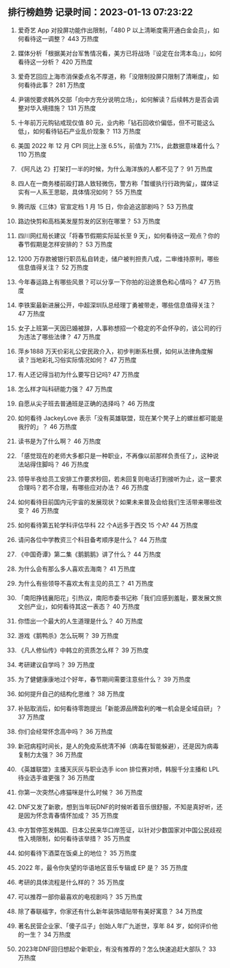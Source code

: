 
## 排行榜趋势 记录时间：2023-01-13 07:23:22
  
  1. 爱奇艺 App 对投屏功能作出限制，「480 P 以上清晰度需开通白金会员」，如何看待这一调整？ 443 万热度
    
  2. 媒体分析「根据美对台军售情况看，美方已将战场『设定在台湾本岛』」，如何看待这一分析？ 420 万热度
    
  3. 爱奇艺回应上海市消保委点名不厚道，称「没限制投屏只限制了清晰度」，如何看待此事？ 281 万热度
    
  4. 尹锡悦要求韩外交部「向中方充分说明立场」，如何解读？后续韩方是否会调整对华入境措施？ 131 万热度
    
  5. 十年前万元购钻戒现仅值 80 元，业内称「钻石回收价偏低，但不可能这么低」，如何看待钻石产业乱价现象？ 113 万热度
    
  6. 美国 2022 年 12 月 CPI 同比上涨 6.5%，前值为 7.1%，此数据意味着什么？ 110 万热度
    
  7. 《阿凡达 2》打架打一半的时候，为什么海洋族的人都不见了？ 91 万热度
    
  8. 四人在一商务楼前殴打路人致轻微伤，警方称「暂缓执行行政拘留」，媒体证实有一人系王思聪，具体情况如何？ 55 万热度
    
  9. 腾讯版《三体》官宣定档 1 月 15 日，你会追这部剧吗？ 53 万热度
    
  10. 路边快剪和高档美发屋剪发的区别在哪里？ 53 万热度
    
  11. 四川网红局长建议「将春节假期实际延长至 9 天」，如何看待这一观点？你的春节假期是怎样安排的？ 53 万热度
    
  12. 1200 万存款被银行职员私自转走，储户被判担责八成，二审维持原判，哪些信息值得关注？ 52 万热度
    
  13. 今年春运路上有哪些风景？可以分享一下你拍的沿途景色和心情吗？ 47 万热度
    
  14. 李铁案最新进展公开，中超深圳队总经理丁勇被带走，哪些信息值得关注？ 47 万热度
    
  15. 女子上班第一天因已婚被辞，人事称想招一个稳定的不会怀孕的，该公司的行为违法了哪些法律？ 47 万热度
    
  16. 萍乡1888 万天价彩礼公安民政介入，初步判断系杜撰，如何从法律角度解读？当地彩礼习俗实际情况如何？ 47 万热度
    
  17. 有人还记得当初为什么要写日记吗? 47 万热度
    
  18. 怎么样才叫科研能力强？ 47 万热度
    
  19. 自愿从尖子班去普通班是正确的选择吗？ 46 万热度
    
  20. 如何看待 JackeyLove 表示「没有英雄联盟，现在某个凳子上的螺丝都可能是我拧的」？ 46 万热度
    
  21. 读书是为了什么啊？ 46 万热度
    
  22. 「感觉现在的老师大多都只是一种职业，不再像以前那样负责任了」，这种说法站得住脚吗？ 46 万热度
    
  23. 领导半夜给员工安排工作要求秒回，若未回复则电话打到接听为止，这一要求合理吗？若不合理，有哪些应对办法？ 46 万热度
    
  24. 如何看待目前国内元宇宙的发展现状？如果未来普及会给我们生活带来哪些改变？ 46 万热度
    
  25. 如何看待第五轮学科评估华科 22 个A远多于西交 15 个A? 44 万热度
    
  26. 请问各位中学教资三个科目备考顺序是什么？ 44 万热度
    
  27. 《中国奇谭》第二集《鹅鹅鹅》讲了什么？ 44 万热度
    
  28. 为什么会有那么多人喜欢去海南？ 41 万热度
    
  29. 为什么有些领导不喜欢太有主见的员工？ 41 万热度
    
  30. 「南阳挣钱襄阳花」引热议，南阳市委书记称「我们应感到羞耻，要发展文旅文创产业」，如何看待其这一表态？ 40 万热度
    
  31. 你悟出一个最大的人生道理是什么？ 40 万热度
    
  32. 游戏《鹅鸭杀》怎么玩啊？ 39 万热度
    
  33. 《凡人修仙传》中韩立的资质怎么样？ 39 万热度
    
  34. 考研建议自学吗？ 39 万热度
    
  35. 为了健健康康地过个好年，春节期间需要注意些什么？ 39 万热度
    
  36. 如何提升自己的结构化思维？ 38 万热度
    
  37. 补贴取消后，如何看待零跑提出「新能源品牌盈利的唯一机会是全域自研」？ 37 万热度
    
  38. 你们会经常怀念高中吗？ 36 万热度
    
  39. 新冠病程时间长，是人的免疫系统清不掉（病毒在智能躲避），还是因为病毒复制力太强？ 36 万热度
    
  40. 《英雄联盟》主播天灰灰与职业选手 icon 排位赛对喷，韩服千分主播和 LPL 待业选手谁更强？ 36 万热度
    
  41. 你第一次突然心疼猫咪是什么时候？ 36 万热度
    
  42. DNF又发了新歌，想到当年玩DNF的时候听着音乐很舒服，不知是真好听，还是因为怀念青春情怀加成？ 35 万热度
    
  43. 中方暂停签发韩国、日本公民来华口岸签证，以针对少数国家对中国公民歧视性入境限制，如何看待该举措？ 35 万热度
    
  44. 如何看待下酒菜在饭桌上的地位？ 35 万热度
    
  45. 2022 年，最令你失望的华语地区音乐专辑或 EP 是？ 35 万热度
    
  46. 考研的具体流程是什么样的？ 35 万热度
    
  47. 可以推荐一部你最喜欢的电视剧吗？ 35 万热度
    
  48. 除了春联福字，你家还有什么新年装饰墙贴带有美好寓意？ 34 万热度
    
  49. 著名民营企业家、「傻子瓜子」创始人年广九逝世，享年 84 岁，如何评价他的一生？ 34 万热度
    
  50. 2023年DNF回归想起个新职业，有没有推荐的？怎么快速追赶大部队？ 33 万热度
    
